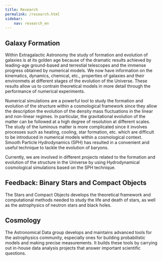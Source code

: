 ```yaml
---
title: Research
permalink: /research.html
sidebar:
    nav: research_en
---
```

## Galaxy Formation

Within Extragalactic Astronomy the study of formation and evolution of galaxies is at its golden age because of the dramatic results achieved by leading-age ground-based and terrestial telescopes and the immense progress obtained by numerical models. We now have information on the kinematics, dynamics, chemical, etc., properties of galaxies and their environmets at different stages of the evolution of the Universe. These results allow us to contrain theoretical models in more detail through the performance of numerical experiments.

Numerical simulations are a powerful tool to study the formation and evolution of the structure within a cosmological framework since they allow the description the evolution of the density mass fluctuations in the linear and non-linear regimes. In particular, the gravitational evolution of the matter can be followed at a high degree of resolution at different scales. The study of the luminous matter is more complicated since it involves processes such as heating, cooling, star formation, etc. which are difficult to be introduced in numerical models within a cosmological context. Smooth Particle Hydrodynamics (SPH) has resulted in a convenient and useful technique to tackle the evolution of baryons.

Currently, we are involved in different projects related to the formation and evolution of the structure in the Universe by using Hydrodynamical cosmological simulations based on the SPH technique.

## Feedback: Binary Stars and Compact Objects

The Stars and Compact Objects develops the theoretical framework and computational methods needed to study the life and death of stars, as well as the astrophysics of neutron stars and black holes.

## Cosmology

The Astronomical Data group develops and maintains advanced tools for the astrophysics community, especially ones for building probabilistic models and making precise measurements. It builds these tools by carrying out in-house data analysis projects that answer important scientific questions.